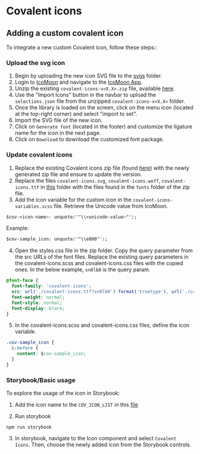 # Covalent icons

## Adding a custom covalent icon

To integrate a new custom Covalent icon, follow these steps::

### Upload the svg icon

1. Begin by uploading the new icon SVG file to the [svgs](https://github.com/Teradata/covalent/tree/main/libs/icons/svgs) folder.
2. Login to [IcoMoon](https://icomoon.io/) and navigate to the [IcoMoon App](https://icomoon.io/app/#/select).
3. Unzip the existing `covalent-icons-v<X.X>.zip` file, available [here](https://github.com/Teradata/covalent/tree/main/libs/icons).
4. Use the "Import Icons" button in the navbar to upload the `selections.json` file from the unzipped `covalent-icons-v<X.X>` folder.
5. Once the library is loaded on the screen, click on the menu icon (located at the top-right corner) and select "import to set".
6. Import the SVG file of the new icon.
7. Click on `Generate font` (located in the footer) and customize the ligature name for the icon in the next page.
8. Click on `Download` to download the customized font package.

### Update covalent icons

1. Replace the existing Covalent icons zip file (found [here](https://github.com/Teradata/covalent/tree/main/libs/icons)) with the newly generated zip file and ensure to update the version.
2. Replace the files `covalent-icons.svg`, `covalent-icons.woff`, `covalent-icons.ttf` in [this](https://github.com/Teradata/covalent/tree/main/libs/icons) folder with the files found in the `fonts` folder of the zip file.
3. Add the icon variable for the custom icon in the `covalent-icons-variables.scss` file. Retrieve the Unicode value from IcoMoon.

```css
$cov-<icon-name>: unquote('"\\<unicode-value>"');
```

Example:

```css
$cov-sample_icon: unquote('"\\e000"');
```

4. Open the styles.css file in the zip folder. Copy the query parameter from the src URLs of the font files. Replace the existing query parameters in the covalent-icons.scss and covalent-icons.css files with the copied ones. In the below example, `sn0lb0` is the query param.

```css
@font-face {
  font-family: 'covalent-icons';
  src: url('./covalent-icons.ttf?sn0lb0') format('truetype'), url('./covalent-icons.woff?sn0lb0') format('woff'), url('./covalent-icons.svg?sn0lb0#covalent-icons') format('svg');
  font-weight: normal;
  font-style: normal;
  font-display: block;
}
```

5. In the covalent-icons.scss and covalent-icons.css files, define the icon variable.

```css
.cov-sample_icon {
  &:before {
    content: $cov-sample_icon;
  }
}
```

### Storybook/Basic usage

To explore the usage of the icon in Storybook:

1. Add the icon name to the `COV_ICON_LIST` in this [file](https://github.com/Teradata/covalent/blob/main/libs/components/src/icon/icon.stories.js)

2. Run storybook

```
npm run storybook
```

3. In storybook, navigate to the Icon component and select `Covalent Icons`. Then, choose the newly added icon from the Storybook controls.
